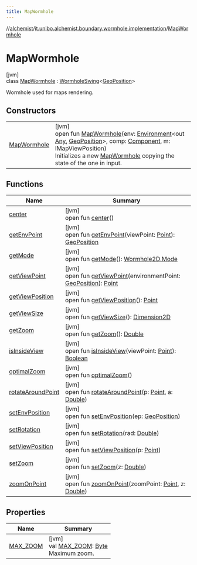 ```yaml
---
title: MapWormhole
---
```

//[alchemist](../../../index.html)/[it.unibo.alchemist.boundary.wormhole.implementation](../index.html)/[MapWormhole](index.html)



# MapWormhole



[jvm]\
class [MapWormhole](index.html) : [WormholeSwing](../-wormhole-swing/index.html)<[GeoPosition](../../it.unibo.alchemist.model.interfaces/-geo-position/index.html)> 

Wormhole used for maps rendering.



## Constructors


| | |
|---|---|
| [MapWormhole](-map-wormhole.html) | [jvm]<br>open fun [MapWormhole](-map-wormhole.html)(env: [Environment](../../it.unibo.alchemist.model.interfaces/-environment/index.html)<out [Any](https://kotlinlang.org/api/latest/jvm/stdlib/kotlin/-any/index.html), [GeoPosition](../../it.unibo.alchemist.model.interfaces/-geo-position/index.html)>, comp: [Component](https://docs.oracle.com/javase/8/docs/api/java/awt/Component.html), m: IMapViewPosition)<br>Initializes a new [MapWormhole](index.html) copying the state of the one in input. |


## Functions


| Name | Summary |
|---|---|
| [center](../-abstract-wormhole2-d/center.html) | [jvm]<br>open fun [center](../-abstract-wormhole2-d/center.html)() |
| [getEnvPoint](get-env-point.html) | [jvm]<br>open fun [getEnvPoint](get-env-point.html)(viewPoint: [Point](https://docs.oracle.com/javase/8/docs/api/java/awt/Point.html)): [GeoPosition](../../it.unibo.alchemist.model.interfaces/-geo-position/index.html) |
| [getMode](index.html#12876278%2FFunctions%2F-134779887) | [jvm]<br>open fun [getMode](index.html#12876278%2FFunctions%2F-134779887)(): [Wormhole2D.Mode](../../it.unibo.alchemist.boundary.wormhole.interfaces/-wormhole2-d/-mode/index.html) |
| [getViewPoint](get-view-point.html) | [jvm]<br>open fun [getViewPoint](get-view-point.html)(environmentPoint: [GeoPosition](../../it.unibo.alchemist.model.interfaces/-geo-position/index.html)): [Point](https://docs.oracle.com/javase/8/docs/api/java/awt/Point.html) |
| [getViewPosition](get-view-position.html) | [jvm]<br>open fun [getViewPosition](get-view-position.html)(): [Point](https://docs.oracle.com/javase/8/docs/api/java/awt/Point.html) |
| [getViewSize](../-abstract-wormhole2-d/get-view-size.html) | [jvm]<br>open fun [getViewSize](../-abstract-wormhole2-d/get-view-size.html)(): [Dimension2D](https://docs.oracle.com/javase/8/docs/api/java/awt/geom/Dimension2D.html) |
| [getZoom](index.html#-1625725498%2FFunctions%2F-134779887) | [jvm]<br>open fun [getZoom](index.html#-1625725498%2FFunctions%2F-134779887)(): [Double](https://kotlinlang.org/api/latest/jvm/stdlib/kotlin/-double/index.html) |
| [isInsideView](../-abstract-wormhole2-d/is-inside-view.html) | [jvm]<br>open fun [isInsideView](../-abstract-wormhole2-d/is-inside-view.html)(viewPoint: [Point](https://docs.oracle.com/javase/8/docs/api/java/awt/Point.html)): [Boolean](https://kotlinlang.org/api/latest/jvm/stdlib/kotlin/-boolean/index.html) |
| [optimalZoom](optimal-zoom.html) | [jvm]<br>open fun [optimalZoom](optimal-zoom.html)() |
| [rotateAroundPoint](rotate-around-point.html) | [jvm]<br>open fun [rotateAroundPoint](rotate-around-point.html)(p: [Point](https://docs.oracle.com/javase/8/docs/api/java/awt/Point.html), a: [Double](https://kotlinlang.org/api/latest/jvm/stdlib/kotlin/-double/index.html)) |
| [setEnvPosition](set-env-position.html) | [jvm]<br>open fun [setEnvPosition](set-env-position.html)(ep: [GeoPosition](../../it.unibo.alchemist.model.interfaces/-geo-position/index.html)) |
| [setRotation](index.html#-365162114%2FFunctions%2F-134779887) | [jvm]<br>open fun [setRotation](index.html#-365162114%2FFunctions%2F-134779887)(rad: [Double](https://kotlinlang.org/api/latest/jvm/stdlib/kotlin/-double/index.html)) |
| [setViewPosition](set-view-position.html) | [jvm]<br>open fun [setViewPosition](set-view-position.html)(p: [Point](https://docs.oracle.com/javase/8/docs/api/java/awt/Point.html)) |
| [setZoom](set-zoom.html) | [jvm]<br>open fun [setZoom](set-zoom.html)(z: [Double](https://kotlinlang.org/api/latest/jvm/stdlib/kotlin/-double/index.html)) |
| [zoomOnPoint](zoom-on-point.html) | [jvm]<br>open fun [zoomOnPoint](zoom-on-point.html)(zoomPoint: [Point](https://docs.oracle.com/javase/8/docs/api/java/awt/Point.html), z: [Double](https://kotlinlang.org/api/latest/jvm/stdlib/kotlin/-double/index.html)) |


## Properties


| Name | Summary |
|---|---|
| [MAX_ZOOM](-m-a-x_-z-o-o-m.html) | [jvm]<br>val [MAX_ZOOM](-m-a-x_-z-o-o-m.html): [Byte](https://kotlinlang.org/api/latest/jvm/stdlib/kotlin/-byte/index.html)<br>Maximum zoom. |


